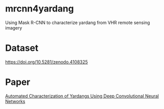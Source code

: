 # mrcnn4yardang
 Using Mask R-CNN to characterize yardang from VHR remote sensing imagery
# Dataset
https://doi.org/10.5281/zenodo.4108325
# Paper
[Automated Characterization of Yardangs Using Deep Convolutional Neural Networks](https://doi.org/10.3390/rs13040733)